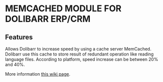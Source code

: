 # MEMCACHED MODULE FOR DOLIBARR ERP/CRM

## Features
Allows Dolibarr to increase speed by using a cache server MemCached. Dolibarr use this cache to store result of redundant operation like reading language files. According to platform, speed increase can be between 20% and 40%.

More information <a href="https://wiki.dolibarr.org/index.php/Module_MemCached_EN" target="_new">this wiki page</a>.
